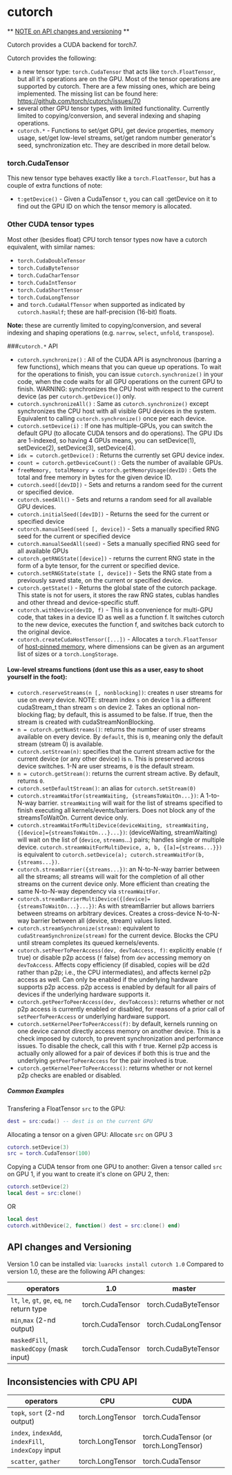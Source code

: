 cutorch
=======
** [NOTE on API changes and versioning](#api-changes-and-versioning) **

Cutorch provides a CUDA backend for torch7.

Cutorch provides the following:

- a new tensor type: `torch.CudaTensor` that acts like `torch.FloatTensor`, but all it's operations are on the GPU. Most of the tensor operations are supported by cutorch. There are a few missing ones, which are being implemented. The missing list can be found here: https://github.com/torch/cutorch/issues/70
- several other GPU tensor types, with limited functionality. Currently limited to copying/conversion, and several indexing and shaping operations.
- `cutorch.*` - Functions to set/get GPU, get device properties, memory usage, set/get low-level streams, set/get random number generator's seed, synchronization etc. They are described in more detail below.

### torch.CudaTensor
This new tensor type behaves exactly like a `torch.FloatTensor`, but has a couple of extra functions of note:
- `t:getDevice()` - Given a CudaTensor `t`, you can call :getDevice on it to find out the GPU ID on which the tensor memory is allocated.

### Other CUDA tensor types
Most other (besides float) CPU torch tensor types now have a cutorch equivalent, with similar names:

- `torch.CudaDoubleTensor`
- `torch.CudaByteTensor`
- `torch.CudaCharTensor`
- `torch.CudaIntTensor`
- `torch.CudaShortTensor`
- `torch.CudaLongTensor`
- and `torch.CudaHalfTensor` when supported as indicated by `cutorch.hasHalf`; these are half-precision (16-bit) floats.

**Note:** these are currently limited to copying/conversion, and several indexing and shaping operations (e.g. `narrow`, `select`, `unfold`, `transpose`).

###`cutorch.*` API
- `cutorch.synchronize()` : All of the CUDA API is asynchronous (barring a few functions), which means that you can queue up operations. To wait for the operations to finish, you can issue `cutorch.synchronize()` in your code, when the code waits for all GPU operations on the current GPU to finish. WARNING: synchronizes the CPU host with respect to the current device (as per `cutorch.getDevice()`) only.
- `cutorch.synchronizeAll()` : Same as `cutorch.synchronize()` except synchronizes the CPU host with all visible GPU devices in the system. Equivalent to calling `cutorch.synchronize()` once per each device.
- `cutorch.setDevice(i)` : If one has multiple-GPUs, you can switch the default GPU (to allocate CUDA tensors and do operations). The GPU IDs are 1-indexed, so having 4 GPUs means, you can setDevice(1), setDevice(2), setDevice(3), setDevice(4).
- `idx = cutorch.getDevice()` : Returns the currently set GPU device index.
- `count = cutorch.getDeviceCount()` : Gets the number of available GPUs.
- `freeMemory, totalMemory = cutorch.getMemoryUsage(devID)` : Gets the total and free memory in bytes for the given device ID.
- `cutorch.seed([devID])` - Sets and returns a random seed for the current or specified device.
- `cutorch.seedAll()` - Sets and returns a random seed for all available GPU devices.
- `cutorch.initialSeed([devID])` - Returns the seed for the current or specified device
- `cutorch.manualSeed(seed [, device])` - Sets a manually specified RNG seed for the current or specified device
- `cutorch.manualSeedAll(seed)` - Sets a manually specified RNG seed for all available GPUs
- `cutorch.getRNGState([device])` - returns the current RNG state in the form of a byte tensor, for the current or specified device.
- `cutorch.setRNGState(state [, device])` - Sets the RNG state from a previously saved state, on the current or specified device.
- `cutorch.getState()` - Returns the global state of the cutorch package. This state is not for users, it stores the raw RNG states, cublas handles and other thread and device-specific stuff.
- `cutorch.withDevice(devID, f)` - This is a convenience for multi-GPU code, that takes in a device ID as well as a function f. It switches cutorch to the new device, executes the function f, and switches back cutorch to the original device.
- `cutorch.createCudaHostTensor([...])` - Allocates a `torch.FloatTensor` of [host-pinned memory](https://devblogs.nvidia.com/parallelforall/how-optimize-data-transfers-cuda-cc/), where dimensions can be given as an argument list of sizes or a `torch.LongStorage`.

#### Low-level streams functions (dont use this as a user, easy to shoot yourself in the foot):
- `cutorch.reserveStreams(n [, nonblocking])`: creates n user streams for use on every device. NOTE: stream index `s` on device 1 is a different cudaStream_t than stream `s` on device 2. Takes an optional non-blocking flag; by default, this is assumed to be false. If true, then the stream is created with cudaStreamNonBlocking.
- `n = cutorch.getNumStreams()`: returns the number of user streams available on every device. By `default`, this is `0`, meaning only the default stream (stream 0) is available.
- `cutorch.setStream(n)`: specifies that the current stream active for the current device (or any other device) is `n`. This is preserved across device switches. 1-N are user streams, `0` is the default stream.
- `n = cutorch.getStream()`: returns the current stream active. By default, returns `0`.
- `cutorch.setDefaultStream()`: an alias for `cutorch.setStream(0)`
- `cutorch.streamWaitFor(streamWaiting, {streamsToWaitOn...})`: A 1-to-N-way barrier. `streamWaiting` will wait for the list of streams specified to finish executing all kernels/events/barriers. Does not block any of the streamsToWaitOn. Current device only.
- `cutorch.streamWaitForMultiDevice(deviceWaiting, streamWaiting, {[device]={streamsToWaitOn...}...})`: (deviceWaiting, streamWaiting) will wait on the list of (`device`, `streams`...) pairs; handles single or multiple device. `cutorch.streamWaitForMultiDevice, a, b, {[a]={streams...}})` is equivalent to `cutorch.setDevice(a); cutorch.streamWaitFor(b, {streams...})`.
- `cutorch.streamBarrier({streams...})`: an N-to-N-way barrier between all the streams; all streams will wait for the completion of all other streams on the current device only. More efficient than creating the same N-to-N-way dependency via `streamWaitFor`.
- `cutorch.streamBarrierMultiDevice({[device]={streamsToWaitOn...}...})`: As with streamBarrier but allows barriers between streams on arbitrary devices. Creates a cross-device N-to-N-way barrier between all (device, stream) values listed.
- `cutorch.streamSynchronize(stream)`: equivalent to `cudaStreamSynchronize(stream)` for the current device. Blocks the CPU until stream completes its queued kernels/events.
- `cutorch.setPeerToPeerAccess(dev, devToAccess, f)`: explicitly enable (`f` true) or disable p2p access (`f` false) from `dev` accessing memory on `devToAccess`. Affects copy efficiency (if disabled, copies will be d2d rather than p2p; i.e., the CPU intermediates), and affects kernel p2p access as well. Can only be enabled if the underlying hardware supports p2p access. p2p access is enabled by default for all pairs of devices if the underlying hardware supports it.
- `cutorch.getPeerToPeerAccess(dev, devToAccess)`: returns whether or not p2p access is currently enabled or disabled, for reasons of a prior call of `setPeerToPeerAccess` or underlying hardware support.
- `cutorch.setKernelPeerToPeerAccess(f)`: by default, kernels running on one device cannot directly access memory on another device. This is a check imposed by cutorch, to prevent synchronization and performance issues. To disable the check, call this with `f` true. Kernel p2p access is actually only allowed for a pair of devices if both this is true and the underlying `getPeerToPeerAccess` for the pair involved is true.
- `cutorch.getKernelPeerToPeerAccess()`: returns whether or not kernel p2p checks are enabled or disabled.

##### Common Examples
Transfering a FloatTensor `src` to the GPU:
```lua
dest = src:cuda() -- dest is on the current GPU
```

Allocating a tensor on a given GPU:
Allocate `src` on GPU 3
```lua
cutorch.setDevice(3)
src = torch.CudaTensor(100)
```

Copying a CUDA tensor from one GPU to another:
Given a tensor called `src` on GPU 1, if you want to create it's clone on GPU 2, then:

```lua
cutorch.setDevice(2)
local dest = src:clone()
```

OR

```lua
local dest
cutorch.withDevice(2, function() dest = src:clone() end)
```

## API changes and Versioning

Version 1.0 can be installed via: `luarocks install cutorch 1.0`
Compared to version 1.0, these are the following API changes:

| operators | 1.0 | master |
|---|---|---|
| `lt`, `le`, `gt`, `ge`, `eq`, `ne` return type | torch.CudaTensor | torch.CudaByteTensor |
| `min`,`max` (2-nd output) | torch.CudaTensor | torch.CudaLongTensor |
| `maskedFill`, `maskedCopy` (mask input) | torch.CudaTensor | torch.CudaByteTensor |

## Inconsistencies with CPU API

| operators | CPU | CUDA |
|---|---|---|
| `topk`, `sort` (2-nd output) | torch.LongTensor | torch.CudaTensor |
| `index`, `indexAdd`, `indexFill`, `indexCopy` input | torch.LongTensor | torch.CudaTensor (or torch.LongTensor) |
| `scatter`, `gather` | torch.LongTensor | torch.CudaTensor |